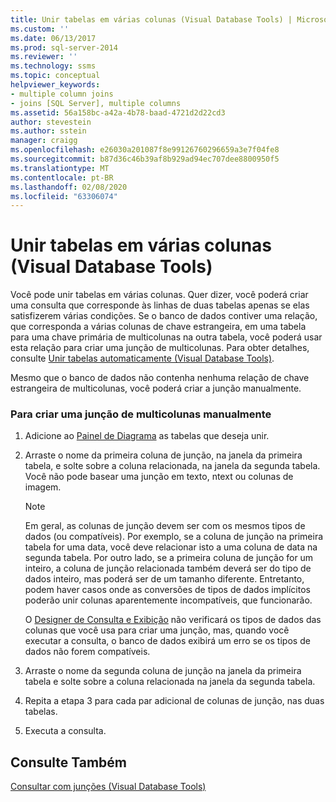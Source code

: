 ```yaml
---
title: Unir tabelas em várias colunas (Visual Database Tools) | Microsoft Docs
ms.custom: ''
ms.date: 06/13/2017
ms.prod: sql-server-2014
ms.reviewer: ''
ms.technology: ssms
ms.topic: conceptual
helpviewer_keywords:
- multiple column joins
- joins [SQL Server], multiple columns
ms.assetid: 56a158bc-a42a-4b78-baad-4721d2d22cd3
author: stevestein
ms.author: sstein
manager: craigg
ms.openlocfilehash: e26030a201087f8e99126760296659a3e7f04fe8
ms.sourcegitcommit: b87d36c46b39af8b929ad94ec707dee8800950f5
ms.translationtype: MT
ms.contentlocale: pt-BR
ms.lasthandoff: 02/08/2020
ms.locfileid: "63306074"
---
```

# <a name="join-tables-on-multiple-columns-visual-database-tools"></a>Unir tabelas em várias colunas (Visual Database Tools)
  Você pode unir tabelas em várias colunas. Quer dizer, você poderá criar uma consulta que corresponde às linhas de duas tabelas apenas se elas satisfizerem várias condições. Se o banco de dados contiver uma relação, que corresponda a várias colunas de chave estrangeira, em uma tabela para uma chave primária de multicolunas na outra tabela, você poderá usar esta relação para criar uma junção de multicolunas. Para obter detalhes, consulte [Unir tabelas automaticamente &#40;Visual Database Tools&#41;](visual-database-tools.md).  
  
 Mesmo que o banco de dados não contenha nenhuma relação de chave estrangeira de multicolunas, você poderá criar a junção manualmente.  
  
### <a name="to-manually-create-a-multicolumn-join"></a>Para criar uma junção de multicolunas manualmente  
  
1.  Adicione ao [Painel de Diagrama](diagram-pane-visual-database-tools.md) as tabelas que deseja unir.  
  
2.  Arraste o nome da primeira coluna de junção, na janela da primeira tabela, e solte sobre a coluna relacionada, na janela da segunda tabela. Você não pode basear uma junção em texto, ntext ou colunas de imagem.  
  
    > [!NOTE]  
    >  Em geral, as colunas de junção devem ser com os mesmos tipos de dados (ou compatíveis). Por exemplo, se a coluna de junção na primeira tabela for uma data, você deve relacionar isto a uma coluna de data na segunda tabela. Por outro lado, se a primeira coluna de junção for um inteiro, a coluna de junção relacionada também deverá ser do tipo de dados inteiro, mas poderá ser de um tamanho diferente. Entretanto, podem haver casos onde as conversões de tipos de dados implícitos poderão unir colunas aparentemente incompatíveis, que funcionarão.  
    >   
    >  O [Designer de Consulta e Exibição](query-and-view-designer-tools-visual-database-tools.md) não verificará os tipos de dados das colunas que você usa para criar uma junção, mas, quando você executar a consulta, o banco de dados exibirá um erro se os tipos de dados não forem compatíveis.  
  
3.  Arraste o nome da segunda coluna de junção na janela da primeira tabela e solte sobre a coluna relacionada na janela da segunda tabela.  
  
4.  Repita a etapa 3 para cada par adicional de colunas de junção, nas duas tabelas.  
  
5.  Executa a consulta.  
  
## <a name="see-also"></a>Consulte Também  
 [Consultar com junções &#40;Visual Database Tools&#41;](query-with-joins-visual-database-tools.md)  
  
  

